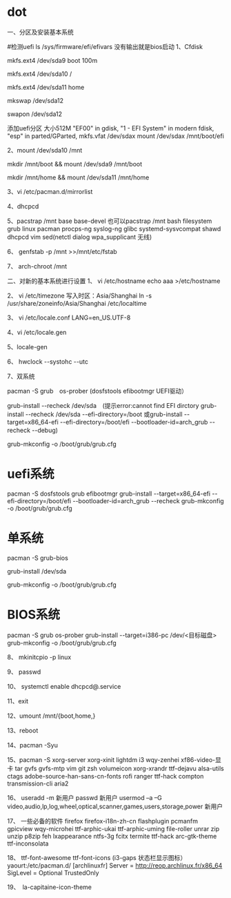 # dot
一、分区及安装基本系统

#检测uefi 
 ls /sys/firmware/efi/efivars
没有输出就是bios启动
1、Cfdisk  

  mkfs.ext4 /dev/sda9    boot    100m

  mkfs.ext4 /dev/sda10   /

  mkfs.ext4 /dev/sda11   home   

  mkswap /dev/sda12    

  swapon /dev/sda12    

  添加uefi分区
  大小512M 
 "EF00" in gdisk, "1 - EFI System" in modern fdisk, "esp" in parted/GParted,
  mkfs.vfat /dev/sdax
  mount /dev/sdax /mnt/boot/efi

2、mount /dev/sda10 /mnt    

  mkdir /mnt/boot && mount /dev/sda9 /mnt/boot

  mkdir /mnt/home && mount /dev/sda11 /mnt/home   

3、vi /etc/pacman.d/mirrorlist

4、dhcpcd   

5、pacstrap /mnt base base-devel
也可以pacstrap /mnt bash filesystem grub linux pacman procps-ng syslog-ng glibc systemd-sysvcompat shawd dhcpcd vim sed(netctl dialog wpa_supplicant  无线)

6、  genfstab -p /mnt >>/mnt/etc/fstab

7、  arch-chroot /mnt

二、对新的基本系统进行设置
1、  vi /etc/hostname
     echo aaa >/etc/hostname  

2、  vi /etc/timezone
     写入时区：Asia/Shanghai    ln -s /usr/share/zoneinfo/Asia/Shanghai /etc/localtime

3、  vi /etc/locale.conf
        LANG=en_US.UTF-8

4、vi /etc/locale.gen

5、locale-gen

6、 hwclock --systohc --utc

7、双系统
  
  pacman -S grub　os-prober (dosfstools efibootmgr UEFI驱动）　
  
  grub-install --recheck  /dev/sda　(提示error:cannot find EFI dirctory grub-install --recheck /dev/sda --efi-directory=/boot 或grub-install --target=x86_64-efi --efi-directory=/boot/efi --bootloader-id=arch_grub --recheck --debug)　
 
  grub-mkconfig -o /boot/grub/grub.cfg

 # uefi系统 
 pacman -S dosfstools grub efibootmgr
 grub-install --target=x86_64-efi --efi-directory=/boot/efi --bootloader-id=arch_grub --recheck 
 grub-mkconfig -o /boot/grub/grub.cfg
    
# 单系统      
   pacman -S grub-bios
   
   grub-install /dev/sda
   
   grub-mkconfig -o /boot/grub/grub.cfg
#  BIOS系统
   pacman -S grub os-prober
  grub-install --target=i386-pc /dev/<目标磁盘>
  grub-mkconfig -o /boot/grub/grub.cfg

8、 mkinitcpio -p linux

9、  passwd

10、 systemctl enable dhcpcd@.service

11、exit

12、umount /mnt/{boot,home,}   

13、reboot        

14、pacman -Syu

15、pacman -S  xorg-server xorg-xinit lightdm i3  wqy-zenhei xf86-video-显卡 tar  gvfs gvfs-mtp  vim git zsh volumeicon xorg-xrandr ttf-dejavu alsa-utils ctags adobe-source-han-sans-cn-fonts rofi ranger ttf-hack compton transmission-cli aria2

16、  useradd -m 新用户
      passwd 新用户
      usermod –a –G video,audio,lp,log,wheel,optical,scanner,games,users,storage,power 新用户

17、 一些必备的软件 
     firefox firefox-i18n-zh-cn flashplugin pcmanfm  gpicview wqy-microhei ttf-arphic-ukai ttf-arphic-uming file-roller unrar zip unzip p8zip  feh lxappearance  ntfs-3g fcitx termite ttf-hack  arc-gtk-theme  ttf-inconsolata

18、  ttf-font-awesome ttf-font-icons (i3-gaps 状态栏显示图标）
      yaourt:/etc/pacman.d/ 
      [archlinuxfr]
      Server = http://reop.archlinux.fr/x86_64
      SigLevel = Optional TrustedOnly

19、　la-capitaine-icon-theme 
